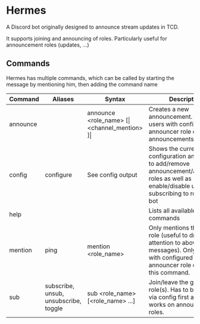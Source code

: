 Hermes
======

A Discord bot originally designed to announce stream updates in TCD.

It supports joining and announcing of roles.
Particularly useful for announcement roles (updates, ...)

## Commands

Hermes has multiple commands, 
which can be called by starting the message by mentioning him, then adding the command name

| Command  | Aliases                               | Syntax                                                         | Description                                                                                                                                             |
|----------|---------------------------------------|----------------------------------------------------------------|---------------------------------------------------------------------------------------------------------------------------------------------------------|
| announce |                                       | announce <role_name> \[&#124; <channel_mention> ]&#124; <text> | Creates a new announcement. Only users with configured announcer role can create announcements.                                                         |
| config   | configure                             | See config output                                              | Shows the current configuration and allows to add/remove announcement/announcer roles as well as enable/disable users from subscribing to roles via bot |
| help     |                                       |                                                                | Lists all available commands                                                                                                                            |
| mention  | ping                                  | mention <role_name>                                            | Only mentions the given role (useful to draw attention to above messages).  Only users with configured announcer role can use this command.             |
| sub      | subscribe, unsub, unsubscribe, toggle | sub <role_name> \[<role_name> ...]                             | Join/leave the given role(s). Has to be enabled via config first and only works on announcement roles.                                                  |